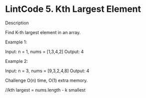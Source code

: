 # LintCode 5. Kth Largest Element

Description
 
Find K-th largest element in an array.

Example 1:

Input:
n = 1, nums = [1,3,4,2]
Output:
4


Example 2:

Input:
n = 3, nums = [9,3,2,4,8]
Output:
4


Challenge
O(n) time, O(1) extra memory.


//kth largest = nums.length - k smallest
